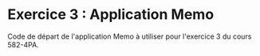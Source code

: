 # Exercice 3 : Application Memo

Code de départ de l'application Memo à utiliser pour l'exercice 3 du cours 582-4PA.